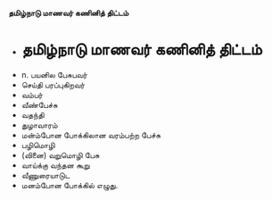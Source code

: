 **தமிழ்நாடு மாணவர் கணினித் திட்டம்**
- # தமிழ்நாடு மாணவர் கணினித் திட்டம்
- n. பயனில பேசுபவர்
- செய்தி பரப்புகிறவர்
- வம்பர்
- வீண்பேச்சு
- வதந்தி
- துழாவாரம்
- மன்ம்போன போக்கிலான வரம்பற்ற பேச்சு
- பழிமொழி
- (வினை) வறுமொழி பேசு
- வாய்க்கு வந்தன கூறு
- வீணுரையாடுட
- மனம்போன போக்கில் எழுது.

